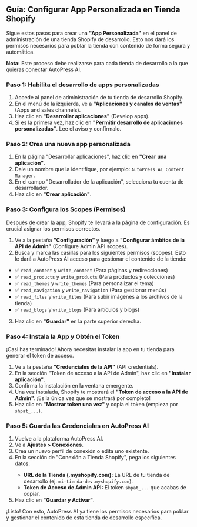 <h2>Guía: Configurar App Personalizada en Tienda Shopify</h2>
<p>Sigue estos pasos para crear una <strong>"App Personalizada"</strong> en el panel de administración de una tienda Shopify de desarrollo. Esto nos dará los permisos necesarios para poblar la tienda con contenido de forma segura y automática.</p>
<p><strong>Nota:</strong> Este proceso debe realizarse para cada tienda de desarrollo a la que quieras conectar AutoPress AI.</p>

<h3>Paso 1: Habilita el desarrollo de apps personalizadas</h3>
<ol>
  <li>Accede al panel de administración de tu tienda de desarrollo Shopify.</li>
  <li>En el menú de la izquierda, ve a <strong>"Aplicaciones y canales de ventas"</strong> (Apps and sales channels).</li>
  <li>Haz clic en <strong>"Desarrollar aplicaciones"</strong> (Develop apps).</li>
  <li>Si es la primera vez, haz clic en <strong>"Permitir desarrollo de aplicaciones personalizadas"</strong>. Lee el aviso y confírmalo.</li>
</ol>

<h3>Paso 2: Crea una nueva app personalizada</h3>
<ol>
  <li>En la página "Desarrollar aplicaciones", haz clic en <strong>"Crear una aplicación"</strong>.</li>
  <li>Dale un nombre que la identifique, por ejemplo: <code>AutoPress AI Content Manager</code>.</li>
  <li>En el campo "Desarrollador de la aplicación", selecciona tu cuenta de desarrollador.</li>
  <li>Haz clic en <strong>"Crear aplicación"</strong>.</li>
</ol>

<h3>Paso 3: Configura los Scopes (Permisos)</h3>
<p>Después de crear la app, Shopify te llevará a la página de configuración. Es crucial asignar los permisos correctos.</p>
<ol>
  <li>Ve a la pestaña <strong>"Configuración"</strong> y luego a <strong>"Configurar ámbitos de la API de Admin"</strong> (Configure Admin API scopes).</li>
  <li>Busca y marca las casillas para los siguientes permisos (scopes). Esto le dará a AutoPress AI acceso para gestionar el contenido de la tienda:</li>
</ol>
<ul>
    <li>✅ <code>read_content</code> y <code>write_content</code> (Para páginas y redirecciones)</li>
    <li>✅ <code>read_products</code> y <code>write_products</code> (Para productos y colecciones)</li>
    <li>✅ <code>read_themes</code> y <code>write_themes</code> (Para personalizar el tema)</li>
    <li>✅ <code>read_navigation</code> y <code>write_navigation</code> (Para gestionar menús)</li>
    <li>✅ <code>read_files</code> y <code>write_files</code> (Para subir imágenes a los archivos de la tienda)</li>
    <li>✅ <code>read_blogs</code> y <code>write_blogs</code> (Para artículos y blogs)</li>
</ul>
<ol start="3">
  <li>Haz clic en <strong>"Guardar"</strong> en la parte superior derecha.</li>
</ol>

<h3>Paso 4: Instala la App y Obtén el Token</h3>
<p>¡Casi has terminado! Ahora necesitas instalar la app en tu tienda para generar el token de acceso.</p>
<ol>
  <li>Ve a la pestaña <strong>"Credenciales de la API"</strong> (API credentials).</li>
  <li>En la sección "Token de acceso a la API de Admin", haz clic en <strong>"Instalar aplicación"</strong>.</li>
  <li>Confirma la instalación en la ventana emergente.</li>
  <li>Una vez instalada, Shopify te mostrará el <strong>"Token de acceso a la API de Admin"</strong>. ¡Es la única vez que se mostrará por completo!</li>
  <li>Haz clic en <strong>"Mostrar token una vez"</strong> y copia el token (empieza por <code>shpat_...</code>).</li>
</ol>

<h3>Paso 5: Guarda las Credenciales en AutoPress AI</h3>
<ol>
  <li>Vuelve a la plataforma AutoPress AI.</li>
  <li>Ve a <strong>Ajustes > Conexiones</strong>.</li>
  <li>Crea un nuevo perfil de conexión o edita uno existente.</li>
  <li>En la sección de "Conexión a Tienda Shopify", pega los siguientes datos:</li>
  <ul>
      <li><strong>URL de la Tienda (.myshopify.com):</strong> La URL de tu tienda de desarrollo (ej: <code>mi-tienda-dev.myshopify.com</code>).</li>
      <li><strong>Token de Acceso de Admin API:</strong> El token <code>shpat_...</code> que acabas de copiar.</li>
  </ul>
  <li>Haz clic en <strong>"Guardar y Activar"</strong>.</li>
</ol>
<p>¡Listo! Con esto, AutoPress AI ya tiene los permisos necesarios para poblar y gestionar el contenido de esta tienda de desarrollo específica.</p>

